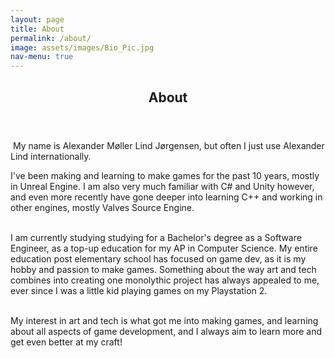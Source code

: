 ```yaml
---
layout: page
title: About
permalink: /about/
image: assets/images/Bio_Pic.jpg
nav-menu: true
---
```


<div id="main" class="alt">

<!-- One -->
<section id="one">
	<div class="inner">
		<header class="major">
			<h1>About</h1>
		</header>

<p><span class="image left"><img src="{% link assets/images/Bio_Pic.jpg %}" alt="" /></span>
My name is Alexander Møller Lind Jørgensen, but often I just use Alexander Lind internationally.<br>

I've been making and learning to make games for the past 10 years, mostly in Unreal Engine. I am also very much familiar with C# and Unity however, and even more recently have gone deeper into learning C++ and working in other engines, mostly Valves Source Engine.<br><br>

I am currently studying studying for a Bachelor's degree as a Software Engineer, as a top-up education for my AP in Computer Science. My entire education post elementary school has focused on game dev, as it is my hobby and passion to make games. Something about the way art and tech combines into creating one monolythic project has always appealed to me, ever since I was a little kid playing games on my Playstation 2.<br><br>

My interest in art and tech is what got me into making games, and learning about all aspects of game development, and I always aim to learn more and get even better at my craft!</p>